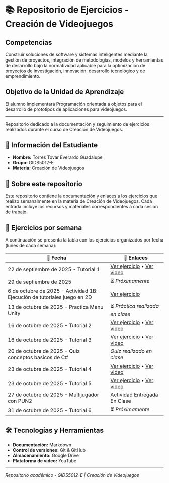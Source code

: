 # 📚 Repositorio de Ejercicios - Creación de Videojuegos

## Competencias
Construir soluciones de software y sistemas inteligentes mediante la gestión de proyectos, integración de metodologías, modelos y herramientas de desarrollo bajo la normatividad aplicable para la optimización de proyectos de investigación, innovación, desarrollo tecnológico y de emprendimiento.

## Objetivo de la Unidad de Aprendizaje
El alumno implementará Programación orientada a objetos para el desarrollo de prototipos de aplicaciones para videojuegos.

---

Repositorio dedicado a la documentación y seguimiento de ejercicios realizados durante el curso de Creación de Videojuegos.

## 👤 Información del Estudiante
- **Nombre:** Torres Tovar Everardo Guadalupe
- **Grupo:** GIDS5012-E
- **Materia:** Creación de Videojuegos

## 🎯 Sobre este repositorio
Este repositorio contiene la documentación y enlaces a los ejercicios que realizo semanalmente en la materia de Creación de Videojuegos. Cada entrada incluye los recursos y materiales correspondientes a cada sesión de trabajo.

## 📅 Ejercicios por semana
A continuación se presenta la tabla con los ejercicios organizados por fecha (lunes de cada semana):

| 📆 Fecha | 🔗 Enlaces |
|----------|-----------|
| 22 de septiembre de 2025 - Tutorial 1 | [Ver ejercicio](https://drive.google.com/file/d/1TkUYsf1UEoNtft3-di2pX1bF3i-PkNKD/view) • [Ver video](https://drive.google.com/file/d/1ta8jDSOf3Hz_n2JAZ7o5CBRfd8e0tpCM/view) |
| 29 de septiembre de 2025 | ⏳ _Próximamente_ |
| 6 de octubre de 2025 - Actividad 1B: Ejecución de tutoriales juego en 2D | [Ver ejercicio](https://docs.google.com/document/d/1GnL9nt8NyoojIi4_5g2_xqPNVlyQNqbK/edit) |
| 13 de octubre de 2025 - Practica Menu Unity | ⏳ _Práctica realizada en clase_ |
| 16 de octubre de 2025 - Tutorial 2 | [Ver ejercicio](https://drive.google.com/file/d/1FF2IBRWqgk9l-F-XRJmQF1t-mxlb2g3G/view) • [Ver video](https://drive.google.com/file/d/1HNzYr6yHsdNY0UpO7RkKT-DpidvW1Piq/view) |
| 16 de octubre de 2025 - Tutorial 3 | [Ver ejercicio](https://drive.google.com/file/d/1Xbn7Tl_YzLhX-PxsNRC3MA-KfyCiGPiB/view) • [Ver video](https://drive.google.com/file/d/1T7AHjSxAQ6lEoo9y-8L719UHQquPTpr8/view) |
| 20 de octubre de 2025 - Quiz conceptos basicos de C# | _Quiz realizado en clase_ |
| 23 de octubre de 2025 - Tutorial 4 | [Ver ejercicio](https://drive.google.com/file/d/1g2uhl_nAZlsb8VU7yBzZQ3HqsUepJL8z/view) • [Ver video](https://drive.google.com/file/d/11cQGCpILFSnV-VrKX5UVO7RkFEwLZwHN/view) |
| 23 de octubre de 2025 - Tutorial 5 | [Ver ejercicio](https://drive.google.com/file/d/1v2F68ZDjNX6juTUAMLfnabKr8pJrq1ns/view) • [Ver video](https://drive.google.com/file/d/1ER3n_AwEcDRNfz8pGGm6Yp3sJTRe9W3L/view) |
| 27 de octubre de 2025 - Multijugador con PUN2 | Actividad Entregada En Clase |
| 31 de octubre de 2025 - Tutorial 6 | ⏳ _Próximamente_ |

## 🛠️ Tecnologías y Herramientas
- **Documentación:** Markdown
- **Control de versiones:** Git & GitHub
- **Almacenamiento:** Google Drive
- **Plataforma de video:** YouTube

---

*Repositorio académico - GIDS5012-E | Creación de Videojuegos*
